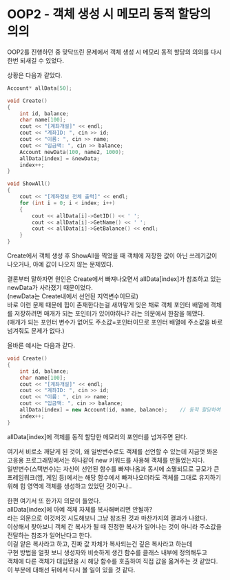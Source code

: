 # OOP2 - 객체 생성 시 메모리 동적 할당의 의의

OOP2를 진행하던 중 맞닥뜨린 문제에서 객체 생성 시 메모리 동적 할당의 의의를 다시 한번 되새길 수 있었다.

상황은 다음과 같았다.

```cpp
Account* allData[50];

void Create()
{
	int id, balance;
	char name[100];
	cout << "[계좌개설]" << endl;
	cout << "계좌ID: ", cin >> id;
	cout << "이름: ", cin >> name;
	cout << "입금액: ", cin >> balance;
	Account newData(100, name2, 1000);
	allData[index] = &newData;
	index++;
}

void ShowAll()
{
	cout << "[계좌정보 전체 출력]" << endl;
	for (int i = 0; i < index; i++)
	{
		cout << allData[i]->GetID() << ' ';
		cout << allData[i]->GetName() << ' ';
		cout << allData[i]->GetBalance() << endl;
	}
}
```

Create에서 객체 생성 후 ShowAll을 찍었을 때 객체에 저장한 값이 아닌 쓰레기값이 나오거나, 아예 값이 나오지 않는 문제였다.  

결론부터 말하자면 원인은 Create에서 빠져나오면서 allData[index]가 참조하고 있는 newData가 사라졌기 때문이었다.  
(newData는 Create내에서 선언된 지역변수이므로)  
바로 이런 문제 때문에 힙이 존재한다는걸 새까맣게 잊은 채로 객체 포인터 배열에 객체를 저장하려면 매개가 되는 포인터가 있어야하나? 라는 의문에서 한참을 헤맸다.  
(매개가 되는 포인터 변수가 없어도 주소값=포인터이므로 포인터 배열에 주소값을 바로 넘겨줘도 문제가 없다.)

올바른 예시는 다음과 같다.

```cpp
void Create()
{
	int id, balance;
	char name[100];
	cout << "[계좌개설]" << endl;
	cout << "계좌ID: ", cin >> id;
	cout << "이름: ", cin >> name;
	cout << "입금액: ", cin >> balance;
	allData[index] = new Account(id, name, balance);    // 동적 할당하여 객체 생성
	index++;
}
```

allData[index]에 객체를 동적 할당한 메모리의 포인터를 넘겨주면 된다.

여기서 비로소 깨닫게 된 것이, 왜 일반변수로도 객체를 선언할 수 있는데 지금껏 봐온 고응용 프로그래밍에서는 하나같이 new 키워드를 사용해 객체를 만들었는지다.  
일반변수(스택변수)는 자신이 선언된 함수를 빠져나옴과 동시에 소멸되므로 규모가 큰 프레임워크(앱, 게임 등)에서는 해당 함수에서 빠져나오더라도 객체를 그대로 유지하기 위해 힙 영역에 객체를 생성하고 있었던 것이구나..

한편 여기서 또 한가지 의문이 들었다.  
allData[index]에 아예 객체 자체를 복사해버리면 안될까?  
라는 의문으로 이것저것 시도해보니 그냥 참조된 것과 마찬가지의 결과가 나왔다.  
이상해서 찾아보니 객체 간 복사가 될 때 진정한 복사가 일어나는 것이 아니라 주소값을 전달하는 참조가 일어난다고 한다.  
이걸 얕은 복사라고 하고, 진짜 값 자체가 복사되는건 깊은 복사라고 하는데  
구현 방법을 얼핏 보니 생성자와 비슷하게 생긴 함수를 클래스 내부에 정의해두고  
객체에 다른 객체가 대입됐을 시 해당 함수를 호출하여 직접 값을 옮겨주는 것 같았다.  
이 부분에 대해선 뒤에서 다시 볼 일이 있을 것 같다.  

